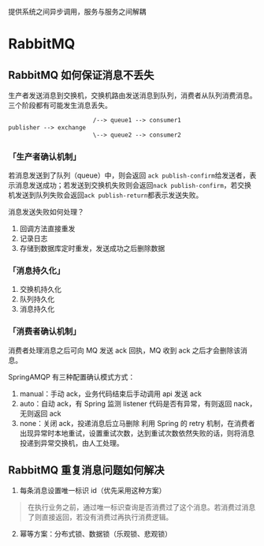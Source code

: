 提供系统之间异步调用，服务与服务之间解耦
# RabbitMQ

## RabbitMQ 如何保证消息不丢失

生产者发送消息到交换机，交换机路由发送消息到队列，消费者从队列消费消息。三个阶段都有可能发生消息丢失。
```txt
		                /--> queue1 --> consumer1 
publisher --> exchange  
						\--> queue2 --> consumer2
```

### 「生产者确认机制」
若消息发送到了队列（queue）中，则会返回 `ack publish-confirm`给发送者，表示消息发送成功；若发送到交换机失败则会返回`nack publish-confirm`，若交换机发送到队列失败会返回`ack publish-return`都表示发送失败。

消息发送失败如何处理？
1. 回调方法直接重发
2. 记录日志
3. 存储到数据库定时重发，发送成功之后删除数据

### 「消息持久化」
1. 交换机持久化
2. 队列持久化
3. 消息持久化

### 「消费者确认机制」

消费者处理消息之后可向 MQ 发送 ack 回执，MQ 收到 ack 之后才会删除该消息。

SpringAMQP 有三种配置确认模式方式：
1. manual：手动 ack，业务代码结束后手动调用 api 发送 ack
2. auto：自动 ack，有 Spring 监测 listener 代码是否有异常，有则返回 nack，无则返回 ack
3. none：关闭 ack，投递消息后立马删除
利用 Spring 的 retry 机制，在消费者出现异常时本地重试，设置重试次数，达到重试次数依然失败的话，则将消息投递到异常交换机，由人工处理。

## RabbitMQ 重复消息问题如何解决

1. 每条消息设置唯一标识 id（优先采用这种方案） 
>在执行业务之前，通过唯一标识查询是否消费过了这个消息。若消费过消息了则直接返回，若没有消费过再执行消费逻辑。

2. 幂等方案：分布式锁、数据锁（乐观锁、悲观锁）

